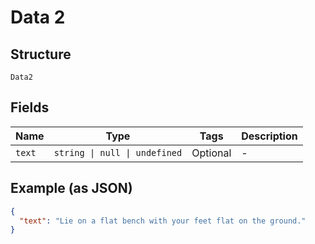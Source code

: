
# Data 2

## Structure

`Data2`

## Fields

| Name | Type | Tags | Description |
|  --- | --- | --- | --- |
| `text` | `string \| null \| undefined` | Optional | - |

## Example (as JSON)

```json
{
  "text": "Lie on a flat bench with your feet flat on the ground."
}
```

